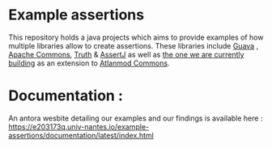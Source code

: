 # Example assertions

This repository holds a java projects which aims to provide examples 
of how multiple libraries allow to create assertions. These libraries include [Guava](https://github.com/google/guava) ,
[Apache Commons](https://github.com/apache/commons-lang),
[Truth](https://github.com/google/truth) & [AssertJ](http://joel-costigliola.github.io/assertj/) as well as
[the one we are currently building](https://gitlab.univ-nantes.fr/E203173Q/commons) as an extension to 
[Atlanmod Commons](https://gitlab.univ-nantes.fr/atlanmod/commons/).

# Documentation :
An antora wesbite detailing our examples and our findings is available here : https://e203173q.univ-nantes.io/example-assertions/documentation/latest/index.html
